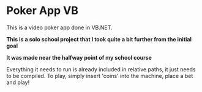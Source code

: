 # Poker App VB

This is a video poker app done in VB.NET. 

**This is a solo school project that I took quite a bit further from the initial goal**

**It was made near the halfway point of my school course**

Everything it needs to run is already included in relative paths, it just needs to be compiled.
To play, simply insert 'coins' into the machine, place a bet and play!

